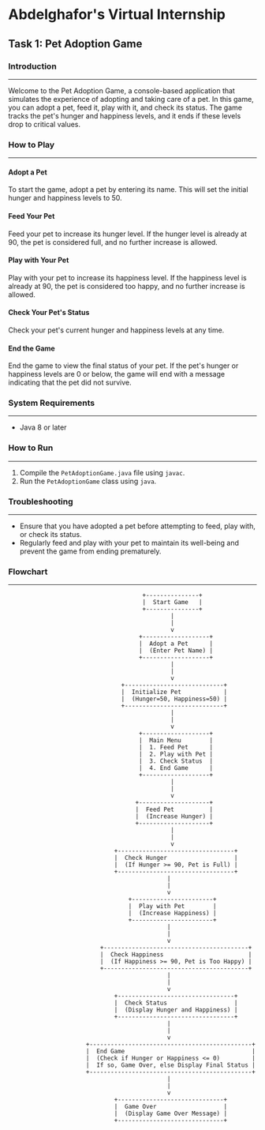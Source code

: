 # Abdelghafor's Virtual Internship

## Task 1: Pet Adoption Game

### Introduction
---------------

Welcome to the Pet Adoption Game, a console-based application that simulates the experience of adopting and taking care of a pet. In this game, you can adopt a pet, feed it, play with it, and check its status. The game tracks the pet's hunger and happiness levels, and it ends if these levels drop to critical values.

### How to Play
--------------

#### Adopt a Pet

To start the game, adopt a pet by entering its name. This will set the initial hunger and happiness levels to 50.

#### Feed Your Pet

Feed your pet to increase its hunger level. If the hunger level is already at 90, the pet is considered full, and no further increase is allowed.

#### Play with Your Pet

Play with your pet to increase its happiness level. If the happiness level is already at 90, the pet is considered too happy, and no further increase is allowed.

#### Check Your Pet's Status

Check your pet's current hunger and happiness levels at any time.

#### End the Game

End the game to view the final status of your pet. If the pet's hunger or happiness levels are 0 or below, the game will end with a message indicating that the pet did not survive.

### System Requirements
-----------------------

* Java 8 or later

### How to Run
-------------

1. Compile the `PetAdoptionGame.java` file using `javac`.
2. Run the `PetAdoptionGame` class using `java`.

### Troubleshooting
-------------------

* Ensure that you have adopted a pet before attempting to feed, play with, or check its status.
* Regularly feed and play with your pet to maintain its well-being and prevent the game from ending prematurely.

### Flowchart
------------
        
                                          +---------------+
                                          |  Start Game   |
                                          +---------------+   
                                                  |
                                                  |
                                                  v
                                         +-------------------+
                                         |  Adopt a Pet      |
                                         |  (Enter Pet Name) |
                                         +-------------------+
                                                  |
                                                  |
                                                  v
                                    +----------------------------+
                                    |  Initialize Pet            |
                                    |  (Hunger=50, Happiness=50) |
                                    +----------------------------+
                                                  |
                                                  |
                                                  v
                                         +-------------------+
                                         |  Main Menu        |
                                         |  1. Feed Pet      |
                                         |  2. Play with Pet |
                                         |  3. Check Status  |
                                         |  4. End Game      |
                                         +-------------------+
                                                  |
                                                  |
                                                  v
                                        +--------------------+
                                        |  Feed Pet          |
                                        |  (Increase Hunger) |
                                        +--------------------+
                                                  |
                                                  |
                                                  v
                                  +---------------------------------+
                                  |  Check Hunger                   |
                                  |  (If Hunger >= 90, Pet is Full) |
                                  +---------------------------------+
                                                 |
                                                 |
                                                 v
                                      +-----------------------+
                                      |  Play with Pet        |
                                      |  (Increase Happiness) |
                                      +-----------------------+
                                                 |
                                                 |
                                                 v
                              +-----------------------------------------+
                              |  Check Happiness                        |
                              |  (If Happiness >= 90, Pet is Too Happy) |
                              +-----------------------------------------+
                                                 |
                                                 |
                                                 v
                                  +---------------------------------+
                                  |  Check Status                   |
                                  |  (Display Hunger and Happiness) |
                                  +---------------------------------+
                                                 |
                                                 |
                                                 v
                          +----------------------------------------------+
                          |  End Game                                    |
                          |  (Check if Hunger or Happiness <= 0)         |
                          |  If so, Game Over, else Display Final Status |
                          +----------------------------------------------+
                                                 |
                                                 |
                                                 v
                                  +------------------------------+
                                  |  Game Over                   |
                                  |  (Display Game Over Message) |
                                  +------------------------------+